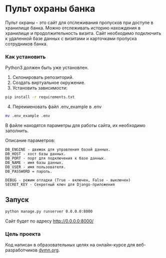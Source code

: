 # Пульт охраны банка

Пульт охраны - это сайт для отслеживания пропусков при доступе в хранилище банка. Можно отслеживать историю нахождения в хранилище и продолжительность визита. Сайт необходимо подключить к удаленной базе данных с визитами и карточками пропуска сотрудников банка.

### Как установить

Python3 должен быть уже установлен. 
1. Склонировать репозиторий.
2. Создать виртуальное окружение.
3. Установить зависимости:
```bash
pip install -r requirements.txt
```
4. Переименовать файл .env_example в .env

```bash
mv .env_example .env
```
В файле находятся параметры для работы сайта, их необходимо заполнить.

Описание параметров:
```text
DB_ENGINE - движок для управления базой данных.
DB_HOST - хост базы данных.
DB_PORT - порт для подключения к базе данных.
DB_NAME - имя базы данных.
DB_USER - имя пользователя.
DB_PASSWORD = пароль.

DEBUG - режим отладки (True - включен, False - выключен)
SECRET_KEY - Секретный ключ для Django-приложения
```

## Запуск

```bash
python manage.py runserver 0.0.0.0:8000
```
Сайт будет по адресу http://0.0.0.0:8000/

### Цель проекта

Код написан в образовательных целях на онлайн-курсе для веб-разработчиков [dvmn.org](https://dvmn.org/).
